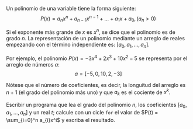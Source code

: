 Un polinomio de una variable tiene la forma siguiente:
$$P(x) = a_{n}x^n + a_{n-1}x^{n-1} + \ldots + a_{1}x + a_{0}, (a_{n} \gt 0)$$

Si el exponente más grande de $x$ es $x^n$, se dice que el polinomio es de
grado $n$.
La representación de un polinomio mediante un arreglo de reales empezando
con el término independiente es: $[a_{0}, a_{1}, \ldots, a_{n}]$.

Por ejemplo, el polinomio $P(x) = -3x^4 + 2x^3 + 10x^2 - 5$ se representa por el
arreglo de números $a$: $$a = [-5, 0, 10, 2, -3]$$

Nótese que el número de coeficientes, es decir, la longuitud del arreglo
es $n + 1$ (el grado del polinomio más uno) y que $a_{k}$ es el cociente de $x^k$.

Escribir un programa que lea el grado del polinomio $n$, los coeficientes
$[a_{0}, a_{1}, \ldots, a_{n}]$ y un real $t$; calcule con un cicle `for` el valor
de $P(t) = \sum_{i=0}^n a_{i}x^i$ y escriba el resultado.